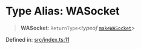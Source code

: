 # Type Alias: WASocket

> **WASocket**: `ReturnType`\<*typeof* [`makeWASocket`](../functions/makeWASocket.md)\>

Defined in: [src/index.ts:11](https://github.com/Fokusdotid/Baileys/blob/6a8e2076fa4119b2d5152250d579a4fbed394533/src/index.ts#L11)
